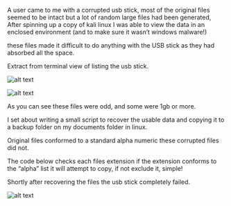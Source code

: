 
A user came to me with a corrupted usb stick, most of the original files seemed to be intact but a lot of random large files had been generated, 
After spinning up a copy of kali linux I was able to view the data in an enclosed environment (and to make sure it wasn’t windows malware!)

these files made it difficult to do anything with the USB stick as they had absorbed all the space.

Extract from terminal view of listing the usb stick.

![alt text](https://wanatry.github.io/images/1_usb_stick.jpg)

![alt text](https://wanatry.github.io/images/2_usb_stick.jpg)

As you can see these files were odd, and some were 1gb or more.

I set about writing a small script to recover the usable data and copying it to a backup folder on my documents folder in linux.

Original files conformed to a standard alpha numeric these corrupted files did not.

The code below checks each files extension if the extension conforms to the “alpha” list it will attempt to copy, if not exclude it, simple!


Shortly after recovering the files the usb stick completely failed.

![alt text](https://wanatry.github.io/images/3_usb_stick.jpg)

